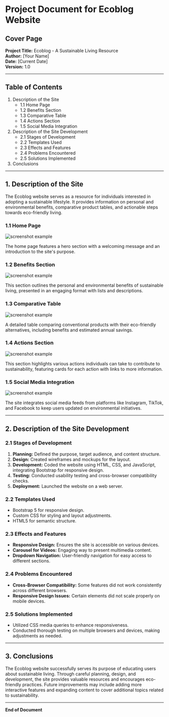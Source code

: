 # Project Document for Ecoblog Website

## Cover Page

**Project Title:** Ecoblog - A Sustainable Living Resource  
**Author:** [Your Name]  
**Date:** [Current Date]  
**Version:** 1.0  

---

## Table of Contents

1. Description of the Site
   - 1.1 Home Page
   - 1.2 Benefits Section
   - 1.3 Comparative Table
   - 1.4 Actions Section
   - 1.5 Social Media Integration
2. Description of the Site Development
   - 2.1 Stages of Development
   - 2.2 Templates Used
   - 2.3 Effects and Features
   - 2.4 Problems Encountered
   - 2.5 Solutions Implemented
3. Conclusions

---

## 1. Description of the Site

The Ecoblog website serves as a resource for individuals interested in adopting a sustainable lifestyle. It provides information on personal and environmental benefits, comparative product tables, and actionable steps towards eco-friendly living.

### 1.1 Home Page
![screenshot example](screenshot_home_page.png)

The home page features a hero section with a welcoming message and an introduction to the site's purpose.

### 1.2 Benefits Section
![screenshot example](screenshot_benefits_section.png)

This section outlines the personal and environmental benefits of sustainable living, presented in an engaging format with lists and descriptions.

### 1.3 Comparative Table
![screenshot example](screenshot_comparative_table.png)

A detailed table comparing conventional products with their eco-friendly alternatives, including benefits and estimated annual savings.

### 1.4 Actions Section
![screenshot example](screenshot_actions_section.png)

This section highlights various actions individuals can take to contribute to sustainability, featuring cards for each action with links to more information.

### 1.5 Social Media Integration
![screenshot example](screenshot_social_media_integration.png)

The site integrates social media feeds from platforms like Instagram, TikTok, and Facebook to keep users updated on environmental initiatives.

---

## 2. Description of the Site Development

### 2.1 Stages of Development
1. **Planning:** Defined the purpose, target audience, and content structure.
2. **Design:** Created wireframes and mockups for the layout.
3. **Development:** Coded the website using HTML, CSS, and JavaScript, integrating Bootstrap for responsive design.
4. **Testing:** Conducted usability testing and cross-browser compatibility checks.
5. **Deployment:** Launched the website on a web server.

### 2.2 Templates Used
- Bootstrap 5 for responsive design.
- Custom CSS for styling and layout adjustments.
- HTML5 for semantic structure.

### 2.3 Effects and Features
- **Responsive Design:** Ensures the site is accessible on various devices.
- **Carousel for Videos:** Engaging way to present multimedia content.
- **Dropdown Navigation:** User-friendly navigation for easy access to different sections.

### 2.4 Problems Encountered
- **Cross-Browser Compatibility:** Some features did not work consistently across different browsers.
- **Responsive Design Issues:** Certain elements did not scale properly on mobile devices.

### 2.5 Solutions Implemented
- Utilized CSS media queries to enhance responsiveness.
- Conducted thorough testing on multiple browsers and devices, making adjustments as needed.

---

## 3. Conclusions

The Ecoblog website successfully serves its purpose of educating users about sustainable living. Through careful planning, design, and development, the site provides valuable resources and encourages eco-friendly practices. Future improvements may include adding more interactive features and expanding content to cover additional topics related to sustainability.

---

**End of Document**